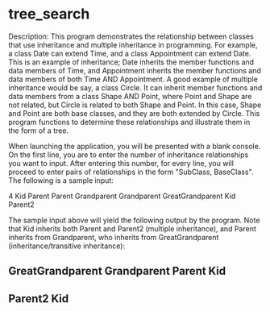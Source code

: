 # tree_search
 
Description: This program demonstrates the relationship between classes that use inheritance and multiple inheritance in programming. For example,
a class Date can extend Time, and a class Appointment can extend Date. This is an example of inheritance; Date inherits the member functions and data members
of Time, and Appointment inherits the member functions and data members of both Time AND Appointment. A good example of multiple inheritance would be say, 
a class Circle. It can inherit member functions and data members from a class Shape AND Point, where Point and Shape are not related, but Circle is related
to both Shape and Point. In this case, Shape and Point are both base classes, and they are both extended by Circle. This program functions to determine these
relationships and illustrate them in the form of a tree.

When launching the application, you will be presented with a blank console. On the first line, you are to enter the number of inheritance relationships you want
to input. After entering this number, for every line, you will proceed to enter pairs of relationships in the form "SubClass, BaseClass". The following is a sample input:

4
Kid Parent
Parent Grandparent
Grandparent GreatGrandparent
Kid Parent2

The sample input above will yield the following output by the program. Note that Kid inherits both Parent and Parent2 (multiple inheritance), and Parent inherits from
Grandparent, who inherits from GreatGrandparent (inheritance/transitive inheritance):

GreatGrandparent
     Grandparent
          Parent
               Kid
----------
Parent2
     Kid
----------